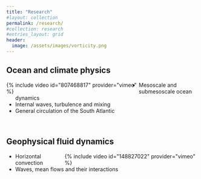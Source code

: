 ```yaml
---
title: "Research"
#layout: collection
permalink: /research/
#collection: research
#entries_layout: grid
header:
  image: /assets/images/vorticity.png
---
```


## Ocean and climate physics
<div style="width:350px; float: left">
    {% include video id="807468817" provider="vimeo" %}
</div>

- Mesoscale and submesoscale ocean dynamics
- Internal waves, turbulence and mixing
- General circulation of the South Atlantic

<br />

## Geophysical fluid dynamics
<div style="width:350px; float: right">
    {% include video id="148827022" provider="vimeo" %}
</div>

- Horizontal convection
- Waves, mean flows and their interactions




